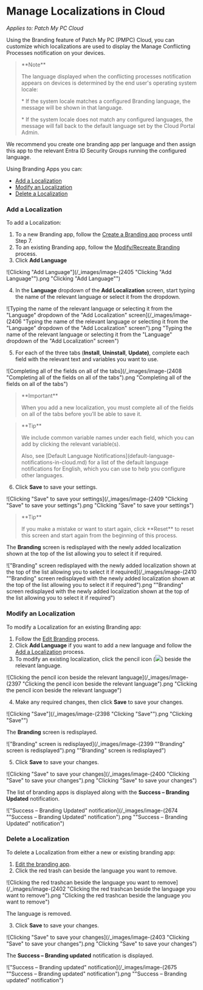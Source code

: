 # Manage Localizations in Cloud

_Applies to: Patch My PC Cloud_

Using the Branding feature of Patch My PC (PMPC) Cloud, you can customize which localizations are used to display the Manage Conflicting Processes notification on your devices.

<blockquote class="wp-block-quote">
<p>**Note**</p>
<p>The language displayed when the conflicting processes notification appears on devices is determined by the end user's operating system locale:</p>
<p>* If the system locale matches a configured Branding language, the message will be shown in that language.</p>
<p>* If the system locale does not match any configured languages, the message will fall back to the default language set by the Cloud Portal Admin.</p>
</blockquote>

We recommend you create one branding app per language and then assign this app to the relevant Entra ID Security Groups running the configured language.

Using Branding Apps you can:

* [Add a Localization](manage-localizations-in-cloud.md#add-a-localization)
* [Modify an Localization](manage-localizations-in-cloud.md#modify-an-localization)
* [Delete a Localization](manage-localizations-in-cloud.md#delete-a-localization)

### Add a Localization

To add a Localization:

1. To a new Branding app, follow the [Create a Branding app](add-cloud-branding.md#creating-a-branding-app) process until Step 7.
2. To an existing Branding app, follow the [Modify/Recreate Branding](modify-recreate-cloud-branding.md) process.
3. Click **Add Language**

![Clicking &#x22;Add Language&#x22;](/_images/image-(2405 "Clicking &#x22;Add Language&#x22;").png "Clicking &#x22;Add Language&#x22;")

4. In the **Language** dropdown of the **Add Localization** screen, start typing the name of the relevant language or select it from the dropdown.

![Typing the name of the relevant language or selecting it from the  &#x22;Language&#x22; dropdown of the &#x22;Add Localization&#x22; screen](/_images/image-(2406 "Typing the name of the relevant language or selecting it from the  &#x22;Language&#x22; dropdown of the &#x22;Add Localization&#x22; screen").png "Typing the name of the relevant language or selecting it from the  &#x22;Language&#x22; dropdown of the &#x22;Add Localization&#x22; screen")

5. For each of the three tabs (**Install**, **Uninstall**, **Update)**, complete each field with the relevant text and variables you want to use.

![Completing all of the fields on all of the tabs](/_images/image-(2408 "Completing all of the fields on all of the tabs").png "Completing all of the fields on all of the tabs")

<blockquote class="wp-block-quote">
<p>**Important**</p>
<p>When you add a new localization, you must complete all of the fields on all of the tabs before you’ll be able to save it.</p>
</blockquote>

<blockquote class="wp-block-quote">
<p>**Tip**</p>
<p>We include common variable names under each field, which you can add by clicking the relevant variable(s).</p>
<p>Also, see [Default Language Notifications](default-language-notifications-in-cloud.md) for a list of the default language notifications for English, which you can use to help you configure other languages.</p>
</blockquote>

6. Click **Save** to save your settings.

![Clicking &#x22;Save&#x22; to save your settings](/_images/image-(2409 "Clicking &#x22;Save&#x22; to save your settings").png "Clicking &#x22;Save&#x22; to save your settings")

<blockquote class="wp-block-quote">
<p>**Tip**</p>
<p>If you make a mistake or want to start again, click **Reset** to reset this screen and start again from the beginning of this process.</p>
</blockquote>

The **Branding** screen is redisplayed with the newly added localization shown at the top of the list allowing you to select it if required.

![&#x22;Branding&#x22; screen redisplayed with the newly added localization shown at the top of the list allowing you to select it if required](/_images/image-(2410 "&#x22;Branding&#x22; screen redisplayed with the newly added localization shown at the top of the list allowing you to select it if required").png "&#x22;Branding&#x22; screen redisplayed with the newly added localization shown at the top of the list allowing you to select it if required")

### Modify an Localization

To modify a Localization for an existing Branding app:

1. Follow the [Edit Branding](modify-recreate-cloud-branding.md#edit-branding) process.
2. Click **Add Language** if you want to add a new language and follow the [Add a Localization](manage-localizations-in-cloud.md#add-a-localization) process.
3. To modify an existing localization, click the pencil icon (![](/_images/image-(2396).png>)) beside the relevant language.

![Clicking the pencil icon beside the relevant language](/_images/image-(2397 "Clicking the pencil icon beside the relevant language").png "Clicking the pencil icon beside the relevant language")

4. Make any required changes, then click **Save** to save your changes.

![Clicking &#x22;Save&#x22;](/_images/image-(2398 "Clicking &#x22;Save&#x22;").png "Clicking &#x22;Save&#x22;")

The **Branding** screen is redisplayed.

![&#x22;Branding&#x22; screen is redisplayed](/_images/image-(2399 "&#x22;Branding&#x22; screen is redisplayed").png "&#x22;Branding&#x22; screen is redisplayed")

5. Click **Save** to save your changes.

![Clicking &#x22;Save&#x22; to save your changes](/_images/image-(2400 "Clicking &#x22;Save&#x22; to save your changes").png "Clicking &#x22;Save&#x22; to save your changes")

The list of branding apps is displayed along with the **Success – Branding Updated** notification.

![&#x22;Success – Branding Updated&#x22; notification](/_images/image-(2674 "&#x22;Success – Branding Updated&#x22; notification").png "&#x22;Success – Branding Updated&#x22; notification")

### Delete a Localization

To delete a Localization from either a new or existing branding app:

1. [Edit the branding app](modify-recreate-cloud-branding.md#edit-branding).
2. Click the red trash can beside the language you want to remove.

![Clicking the red trashcan beside the language you want to remove](/_images/image-(2402 "Clicking the red trashcan beside the language you want to remove").png "Clicking the red trashcan beside the language you want to remove")

The language is removed.

3. Click **Save** to save your changes.

![Clicking &#x22;Save&#x22; to save your changes](/_images/image-(2403 "Clicking &#x22;Save&#x22; to save your changes").png "Clicking &#x22;Save&#x22; to save your changes")

The **Success – Branding updated** notification is displayed.

![&#x22;Success – Branding updated&#x22; notification](/_images/image-(2675 "&#x22;Success – Branding updated&#x22; notification").png "&#x22;Success – Branding updated&#x22; notification")